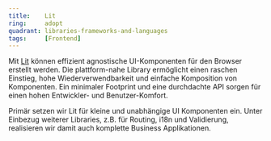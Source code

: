 ```yaml
---
title:    Lit  
ring:     adopt  
quadrant: libraries-frameworks-and-languages
tags:     [Frontend]
---
```


Mit [Lit][lit] können effizient agnostische UI-Komponenten für den Browser erstellt werden. Die plattform-nahe Library
ermöglicht einen raschen Einstieg, hohe Wiederverwendbarkeit und einfache Komposition von Komponenten. Ein minimaler
Footprint und eine durchdachte API sorgen für einen hohen Entwickler- und Benutzer-Komfort.

Primär setzen wir Lit für kleine und unabhängige UI Komponenten ein. Unter Einbezug weiterer Libraries, z.B. für
Routing, i18n und Validierung, realisieren wir damit auch komplette Business Applikationen.

[lit]: https://lit.dev/
